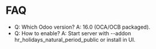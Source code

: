 # FAQ

- Q: Which Odoo version? A: 16.0 (OCA/OCB packaged).
- Q: How to enable? A: Start server with --addon hr_holidays_natural_period_public or install in UI.

